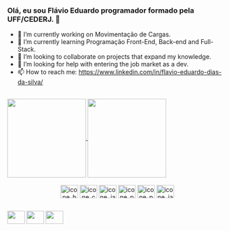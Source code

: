 ### Olá, eu sou Flávio Eduardo programador formado pela UFF/CEDERJ. 👋

- 🔭 I’m currently working on Movimentação de Cargas.
- 🌱 I’m currently learning Programação Front-End, Back-end and Full-Stack.
- 👯 I’m looking to collaborate on projects that expand my knowledge.
- 🤔 I’m looking for help with entering the job market as a dev.
- 📫 How to reach me: https://www.linkedin.com/in/flavio-eduardo-dias-da-silva/
##
<div>
  <a href="https://github.com/Flavioeds82/github-readme-stats">
  <img height = 180em align="center" src="https://github-readme-stats.vercel.app/api?username=Flavioeds82&show_icons=true&theme=dracula" />
</a>
<a href="https://github.com/anuraghazra/convoychat">
  <img height = 180em align="center" src="https://github-readme-stats.vercel.app/api/top-langs/?username=Flavioeds82&layout=compact&langs_count=16&theme=dracula" />
</a>
</div>  

<div style = "display: inline_block" align="center"  ><br>  
  <img align="center" alt="icone_hmtl5" height= 30 width= 40 src="https://cdn.jsdelivr.net/gh/devicons/devicon/icons/html5/html5-original.svg" />
  <img align="center" alt="icone_css3" height= 30 width= 40 src="https://cdn.jsdelivr.net/gh/devicons/devicon/icons/css3/css3-original.svg"/>
  <img align="center" alt="icone_javascript" height= 30 width= 40 src="https://cdn.jsdelivr.net/gh/devicons/devicon/icons/javascript/javascript-original.svg"/>
  <img align="center" alt="icone_python" height= 30 width= 40 src="https://cdn.jsdelivr.net/gh/devicons/devicon/icons/python/python-original.svg"/>
  <img align="center" alt="icone_php" height= 30 width= 40 src="https://cdn.jsdelivr.net/gh/devicons/devicon/icons/php/php-plain.svg" />
  <img align="center" alt="icone_java" height= 30 width= 40 src="https://cdn.jsdelivr.net/gh/devicons/devicon/icons/java/java-original.svg" />
</div>

##
<div>
<ahref = "https://www.linkedin.com/in/flavio-eduardo-dias-da-silva/" target="__black"> <img height= 30 width= 40 src="https://cdn.jsdelivr.net/gh/devicons/devicon/icons/linkedin/linkedin-original.svg" /></a>
<ahref = "https://www.facebook.com/FlavioEduardoDiasdaSilva" target="__black"> <img height= 30 width= 40 src="https://cdn.jsdelivr.net/gh/devicons/devicon/icons/facebook/facebook-original.svg" /></a>
<ahref = "https://twitter.com/Flavioeds" target="__black"> <img height= 30 width= 40 src="https://cdn.jsdelivr.net/gh/devicons/devicon/icons/twitter/twitter-original.svg" /></a>
</div>          
